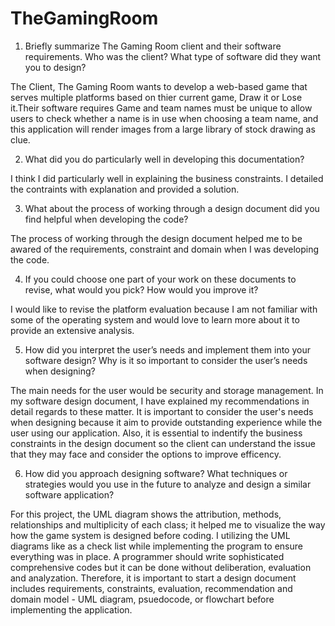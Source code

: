 # TheGamingRoom
1.  Briefly summarize The Gaming Room client and their software requirements. Who was the client? What type of software did they want you to design? 

The Client, The Gaming Room wants to develop a web-based game that serves multiple platforms based on thier current game, Draw it or Lose it.Their software requires Game and team names must be unique to allow users to check whether a name is in use when choosing a team name, and this application will render images from a large library of stock drawing as clue. 

2.  What did you do particularly well in developing this documentation?

I think I did particularly well in explaining the business constraints. I detailed the contraints with explanation and provided a solution. 
<br />

3.  What about the process of working through a design document did you find helpful when developing the code?

The process of working through the design document helped me to be awared of the requirements, constraint and domain when I was developing the code. 
<br />

4. If you could choose one part of your work on these documents to revise, what would you pick? How would you improve it?

I would like to revise the platform evaluation because I am not familiar with some of the operating system and would love to learn more about it to provide an extensive analysis. 
<br />

5. How did you interpret the user’s needs and implement them into your software design? Why is it so important to consider the user’s needs when designing?

The main needs for the user would be security and storage management. In my software design document, I have explained my recommendations in detail regards to these matter. It is important to consider the user's needs when designing because it aim to provide outstanding experience while the user using our application. Also, it is essential to indentify the business constraints in the design document so the client can understand the issue that they may face and consider the options to improve efficency. 
<br />

6. How did you approach designing software? What techniques or strategies would you use in the future to analyze and design a similar software application?

For this project, the UML diagram shows the attribution, methods, relationships and multiplicity of each class; it helped me to visualize the way how the game system is designed before coding. I utilizing the UML diagrams like as a check list while implementing the program to ensure everything was in place. A programmer should write sophisticated comprehensive codes but it can be done without deliberation, evaluation and analyzation. Therefore, it is important to start a design document includes requirements, constraints, evaluation, recommendation and domain model - UML diagram, psuedocode, or flowchart before implementing the application.  

